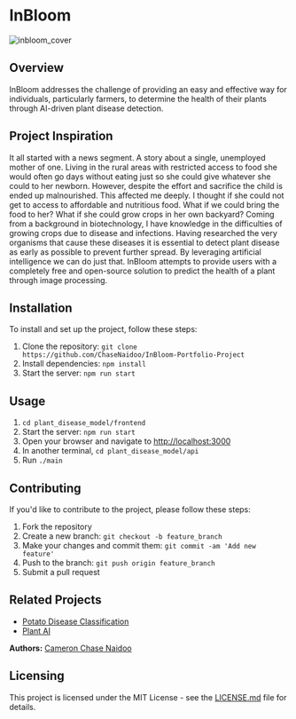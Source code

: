 # InBloom
![inbloom_cover](https://github.com/ChaseNaidoo/InBloom-Portfolio-Project/assets/125469506/7d88dae9-8f60-4d9f-92dc-3bf3281d8ccd)

## Overview
InBloom addresses the challenge of providing an easy and effective way for individuals, particularly farmers, to determine the health of their plants through AI-driven plant disease detection.

## Project Inspiration
It all started with a news segment. A story about a single, unemployed mother of one. Living in the rural areas with restricted access to food she would often go days without eating just so she could give whatever she could to her newborn. However, despite the effort and sacrifice the child is ended up malnourished.
This affected me deeply. I thought if she could not get to access to affordable and nutritious food. What if we could bring the food to her? What if she could grow crops in her own backyard?
Coming from a background in biotechnology, I have knowledge in the difficulties of growing crops due to disease and infections. Having researched the very organisms that cause these diseases it is essential to detect plant disease as early as possible to prevent further spread.
By leveraging artificial intelligence we can do just that. InBloom attempts to provide users with a completely free and open-source solution to predict the health of a plant through image processing.

## Installation
To install and set up the project, follow these steps:
1. Clone the repository: `git clone https://github.com/ChaseNaidoo/InBloom-Portfolio-Project`
2. Install dependencies: `npm install`
4. Start the server: `npm run start`

## Usage
1. `cd plant_disease_model/frontend`
2. Start the server: `npm run start`
3. Open your browser and navigate to [http://localhost:3000](http://localhost:3000)
4. In another terminal, `cd plant_disease_model/api`
5. Run `./main`

## Contributing
If you'd like to contribute to the project, please follow these steps:
1. Fork the repository
2. Create a new branch: `git checkout -b feature_branch`
3. Make your changes and commit them: `git commit -am 'Add new feature'`
4. Push to the branch: `git push origin feature_branch`
5. Submit a pull request

## Related Projects
- [Potato Disease Classification](https://github.com/codebasics/potato-disease-classification)
- [Plant AI](https://github.com/soumyajit4419/Plant_AI)

**Authors:** [Cameron Chase Naidoo](https://github.com/ChaseNaidoo)

## Licensing
This project is licensed under the MIT License - see the [LICENSE.md](LICENSE.md) file for details.
